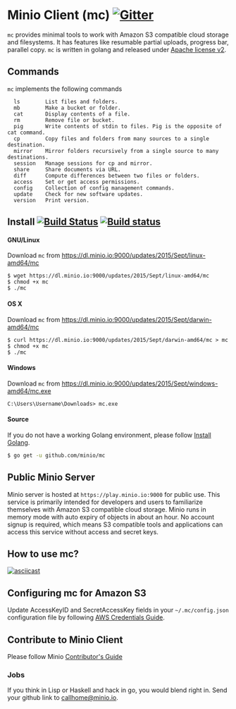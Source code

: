 # Minio Client (mc) [![Gitter](https://badges.gitter.im/Join%20Chat.svg)](https://gitter.im/minio/minio?utm_source=badge&utm_medium=badge&utm_campaign=pr-badge&utm_content=badge)

``mc`` provides minimal tools to work with Amazon S3 compatible cloud storage and filesystems. It has features like resumable partial uploads, progress bar, parallel copy. ``mc`` is written in golang and released under [Apache license v2](./LICENSE).

## Commands

``mc`` implements the following commands
```
  ls		List files and folders.
  mb		Make a bucket or folder.
  cat		Display contents of a file.
  rm		Remove file or bucket.
  pig		Write contents of stdin to files. Pig is the opposite of cat command.
  cp		Copy files and folders from many sources to a single destination.
  mirror	Mirror folders recursively from a single source to many destinations.
  session	Manage sessions for cp and mirror.
  share		Share documents via URL.
  diff		Compute differences between two files or folders.
  access	Set or get access permissions.
  config	Collection of config management commands.
  update	Check for new software updates.
  version	Print version.
```

## Install [![Build Status](https://api.travis-ci.org/minio/mc.svg?branch=master)](https://travis-ci.org/minio/mc) [![Build status](https://ci.appveyor.com/api/projects/status/3ng8bef7b3e1v763?svg=true)](https://ci.appveyor.com/project/harshavardhana/mc)

#### GNU/Linux

Download ``mc`` from https://dl.minio.io:9000/updates/2015/Sept/linux-amd64/mc

~~~
$ wget https://dl.minio.io:9000/updates/2015/Sept/linux-amd64/mc
$ chmod +x mc
$ ./mc
~~~

#### OS X

Download ``mc`` from https://dl.minio.io:9000/updates/2015/Sept/darwin-amd64/mc

~~~
$ curl https://dl.minio.io:9000/updates/2015/Sept/darwin-amd64/mc > mc
$ chmod +x mc
$ ./mc
~~~

#### Windows

Download ``mc`` from https://dl.minio.io:9000/updates/2015/Sept/windows-amd64/mc.exe

~~~
C:\Users\Username\Downloads> mc.exe
~~~

#### Source

If you do not have a working Golang environment, please follow [Install Golang](./INSTALLGO.md).

```sh
$ go get -u github.com/minio/mc
```

## Public Minio Server

Minio server is hosted at ``https://play.minio.io:9000`` for public use. This service is primarily intended for developers and users to familiarize themselves with Amazon S3 compatible cloud storage. Minio runs in memory mode with auto expiry of objects in about an hour.  No account signup is required, which means S3 compatible tools and applications can access this service without access and secret keys.

## How to use mc?

[![asciicast](https://asciinema.org/a/21576.png)](https://asciinema.org/a/21576?async)

## Configuring mc for Amazon S3

Update AccessKeyID and SecretAccessKey fields in your ``~/.mc/config.json`` configuration file by following [AWS Credentials Guide](http://docs.aws.amazon.com/AWSSimpleQueueService/latest/SQSGettingStartedGuide/AWSCredentials.html).

## Contribute to Minio Client
Please follow Minio [Contributor's Guide](./CONTRIBUTING.md)

### Jobs
If you think in Lisp or Haskell and hack in go, you would blend right in. Send your github link to callhome@minio.io.

